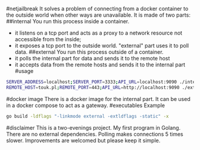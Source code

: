 #netjailbreak
It solves a problem of connecting from a docker container to the outside world when other ways are unavailable.
It is made of two parts:
##internal 
You run this process inside a container.
- it listens on a tcp port and acts as a proxy to a network resource not accessible from the inside;  
- it exposes a tcp port to the outside world. "external" part uses it to poll data.
##external
You run this process outside of a container.
- it polls the internal part for data and sends it to the remote host
- it accepts data from the remote hosts and sends it to the internal part
#usage
```bash
SERVER_ADDRESS=localhost;SERVER_PORT=3333;API_URL=localhost:9090 ./internal
REMOTE_HOST=touk.pl;REMOTE_PORT=443;API_URL=http://localhost:9090 ./external
```
#docker image
There is a docker image for the internal part. It can be used in a docker compose to act as a gateway.
#executables
Example
```bash
go build -ldflags "-linkmode external -extldflags -static" -x
```
#disclaimer
This is a two-evenings project. My first program in Golang. There are no external dependencies. 
Polling makes connections 5 times slower. Improvements are welcomed but please keep it simple.
